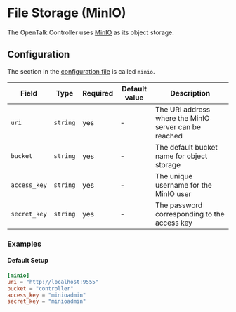 # File Storage (MinIO)

The OpenTalk Controller uses [MinIO](https://min.io/) as its object storage.

## Configuration

The section in the [configuration file](configuration.md) is called `minio`.

| Field        | Type     | Required | Default value | Description                                           |
| ------------ | -------- | -------- | ------------- | ----------------------------------------------------- |
| `uri`        | `string` | yes      | -             | The URI address where the MinIO server can be reached |
| `bucket`     | `string` | yes      | -             | The default bucket name for object storage            |
| `access_key` | `string` | yes      | -             | The unique username for the MinIO user                |
| `secret_key` | `string` | yes      | -             | The password corresponding to the access key          |

### Examples

#### Default Setup

```toml
[minio]
uri = "http://localhost:9555"
bucket = "controller"
access_key = "minioadmin"
secret_key = "minioadmin"
```
